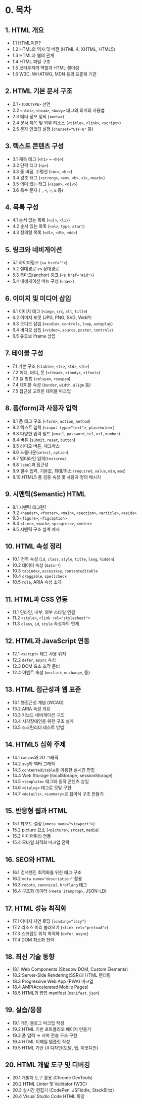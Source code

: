 # 0. 목차

## 1. HTML 개요

- 1.1 HTML이란?
- 1.2 HTML의 역사 및 버전 (HTML 4, XHTML, HTML5)
- 1.3 HTML과 웹의 관계
- 1.4 HTML 파일 구조
- 1.5 브라우저의 역할과 HTML 렌더링
- 1.6 W3C, WHATWG, MDN 등의 표준화 기관

## 2. HTML 기본 문서 구조

- 2.1 `<!DOCTYPE>` 선언
- 2.2 `<html>`, `<head>`, `<body>` 태그의 의미와 사용법
- 2.3 메타 정보 정의 (`<meta>`)
- 2.4 문서 제목 및 외부 리소스 (`<title>`, `<link>`, `<script>`)
- 2.5 문자 인코딩 설정 (`charset="UTF-8"` 등)

## 3. 텍스트 콘텐츠 구성

- 3.1 제목 태그 (`<h1>` ~ `<h6>`)
- 3.2 단락 태그 (`<p>`)
- 3.3 줄 바꿈, 수평선 (`<br>`, `<hr>`)
- 3.4 강조 태그 (`<strong>`, `<em>`, `<b>`, `<i>`, `<mark>`)
- 3.5 의미 없는 태그 (`<span>`, `<div>`)
- 3.6 특수 문자 (` `, `<`, `>`, `&` 등)

## 4. 목록 구성

- 4.1 순서 없는 목록 (`<ul>`, `<li>`)
- 4.2 순서 있는 목록 (`<ol>`, `type`, `start`)
- 4.3 정의형 목록 (`<dl>`, `<dt>`, `<dd>`)

## 5. 링크와 네비게이션

- 5.1 하이퍼링크 (`<a href="">`)
- 5.2 절대경로 vs 상대경로
- 5.3 북마크(anchor) 링크 (`<a href="#id">`)
- 5.4 내비게이션 메뉴 구성 (`<nav>`)

## 6. 이미지 및 미디어 삽입

- 6.1 이미지 태그 (`<img>`, `src`, `alt`, `title`)
- 6.2 이미지 포맷 (JPG, PNG, SVG, WebP)
- 6.3 오디오 삽입 (`<audio>`, `controls`, `loop`, `autoplay`)
- 6.4 비디오 삽입 (`<video>`, `source`, `poster`, `controls`)
- 6.5 유튜브 iframe 삽입

## 7. 테이블 구성

- 7.1 기본 구조 (`<table>`, `<tr>`, `<td>`, `<th>`)
- 7.2 헤더, 바디, 풋 (`<thead>`, `<tbody>`, `<tfoot>`)
- 7.3 셀 병합 (`colspan`, `rowspan`)
- 7.4 테이블 속성 (`border`, `width`, `align` 등)
- 7.5 접근성 고려한 테이블 마크업

## 8. 폼(form)과 사용자 입력

- 8.1 폼 태그 구조 (`<form>`, `action`, `method`)
- 8.2 텍스트 입력 (`<input type="text">`, `placeholder`)
- 8.3 다양한 입력 필드 (`email`, `password`, `tel`, `url`, `number`)
- 8.4 버튼 (`submit`, `reset`, `button`)
- 8.5 라디오 버튼, 체크박스
- 8.6 드롭다운(`select`, `option`)
- 8.7 멀티라인 입력(`textarea`)
- 8.8 `label`과 접근성
- 8.9 필수 입력, 기본값, 최대/최소 (`required`, `value`, `min`, `max`)
- 8.10 HTML5 폼 검증 속성 및 사용자 정의 메시지

## 9. 시맨틱(Semantic) HTML

- 9.1 시맨틱 태그란?
- 9.2 `<header>`, `<footer>`, `<main>`, `<section>`, `<article>`, `<aside>`
- 9.3 `<figure>`, `<figcaption>`
- 9.4 `<time>`, `<mark>`, `<progress>`, `<meter>`
- 9.5 시맨틱 구조 설계 예시

## 10. HTML 속성 정리

- 10.1 전역 속성 (`id`, `class`, `style`, `title`, `lang`, `hidden`)
- 10.2 데이터 속성 (`data-*`)
- 10.3 `tabindex`, `accesskey`, `contenteditable`
- 10.4 `draggable`, `spellcheck`
- 10.5 `role`, ARIA 속성 소개

## 11. HTML과 CSS 연동

- 11.1 인라인, 내부, 외부 스타일 연결
- 11.2 `<style>`, `<link rel="stylesheet">`
- 11.3 `class`, `id`, `style` 속성과의 연계

## 12. HTML과 JavaScript 연동

- 12.1 `<script>` 태그 사용 위치
- 12.2 `defer`, `async` 속성
- 12.3 DOM 요소 조작 준비
- 12.4 이벤트 속성 (`onclick`, `onchange`, 등)

## 13. HTML 접근성과 웹 표준

- 13.1 웹접근성 개념 (WCAG)
- 13.2 ARIA 속성 개요
- 13.3 키보드 네비게이션 구조
- 13.4 시각장애인을 위한 구조 설계
- 13.5 스크린리더 테스트 방법

## 14. HTML5 심화 주제

- 14.1 `canvas`와 2D 그래픽
- 14.2 `svg`와 벡터 그래픽
- 14.3 `contenteditable`을 이용한 실시간 편집
- 14.4 Web Storage (localStorage, sessionStorage)
- 14.5 `<template>` 태그와 동적 콘텐츠 삽입
- 14.6 `<dialog>` 태그로 모달 구현
- 14.7 `<details>`, `<summary>`로 접이식 구조 만들기

## 15. 반응형 웹과 HTML

- 15.1 뷰포트 설정 (`<meta name="viewport">`)
- 15.2 picture 요소 (`<picture>`, `srcset`, `media`)
- 15.3 미디어쿼리 연동
- 15.4 모바일 최적화 마크업 전략

## 16. SEO와 HTML

- 16.1 검색엔진 최적화를 위한 태그 구조
- 16.2 `meta name="description"` 활용
- 16.3 `robots`, `canonical`, `hreflang` 태그
- 16.4 구조화 데이터 (`<meta itemprop>`, JSON-LD)

## 17. HTML 성능 최적화

- 17.1 이미지 지연 로딩 (`loading="lazy"`)
- 17.2 리소스 미리 불러오기 (`<link rel="preload">`)
- 17.3 스크립트 위치 최적화 (`defer`, `async`)
- 17.4 DOM 최소화 전략

## 18. 최신 기술 동향

- 18.1 Web Components (Shadow DOM, Custom Elements)
- 18.2 Server-Side Rendering(SSR)과 HTML 렌더링
- 18.3 Progressive Web App (PWA) 마크업
- 18.4 AMP(Accelerated Mobile Pages)
- 18.5 HTML과 웹앱 manifest (`manifest.json`)

## 19. 실습/응용

- 19.1 개인 블로그 마크업 작성
- 19.2 HTML 기반 포트폴리오 페이지 만들기
- 19.3 폼 입력 → 서버 전송 구조 구현
- 19.4 HTML 이메일 템플릿 작성
- 19.5 HTML 기반 UI 디자인(모달, 탭, 아코디언)

## 20. HTML 개발 도구 및 디버깅

- 20.1 개발자 도구 활용 (Chrome DevTools)
- 20.2 HTML Linter 및 Validator (W3C)
- 20.3 실시간 편집기 (CodePen, JSFiddle, StackBlitz)
- 20.4 Visual Studio Code HTML 확장



